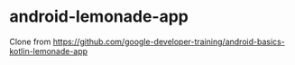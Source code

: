 # android-lemonade-app
Clone from https://github.com/google-developer-training/android-basics-kotlin-lemonade-app
